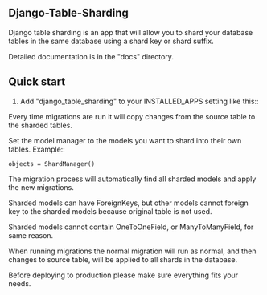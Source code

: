 
Django-Table-Sharding
---------------------

Django table sharding is an app that will allow you to shard your database tables in the
same database using a shard key or shard suffix.

Detailed documentation is in the "docs" directory.

Quick start
-----------

1. Add "django_table_sharding" to your INSTALLED_APPS setting like this::

Every time migrations are run it will copy changes from the source
table to the sharded tables.

Set the model manager to the models you want to shard into their own tables.
Example::

    objects = ShardManager()

The migration process will automatically find all sharded models and apply the
new migrations.

Sharded models can have ForeignKeys, but other models cannot foreign key to the sharded
models because original table is not used.

Sharded models cannot contain OneToOneField, or ManyToManyField, for same reason.

When running migrations the normal migration will run as normal, and then changes to source table,
will be applied to all shards in the database.

Before deploying to production please make sure everything fits your needs.

